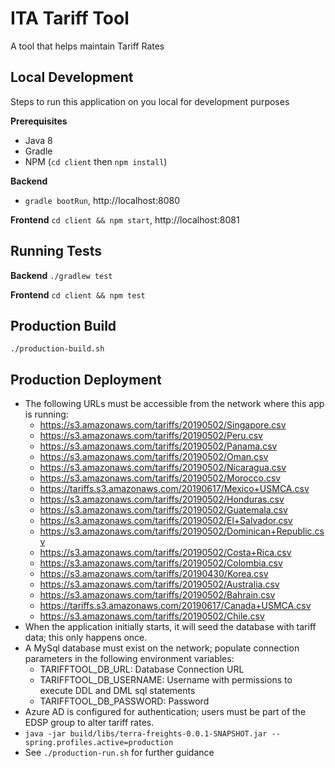 # ITA Tariff Tool
A tool that helps maintain Tariff Rates

## Local Development
Steps to run this application on you local for development purposes

**Prerequisites** 
 - Java 8
 - Gradle
 - NPM (`cd client` then `npm install`)

**Backend** 
 - `gradle bootRun`, http://localhost:8080

**Frontend** `cd client && npm start`, http://localhost:8081

## Running Tests

**Backend** `./gradlew test`

**Frontend**  `cd client && npm test`

## Production Build
```./production-build.sh```

## Production Deployment
 - The following URLs must be accessible from the network where this app is running:
    - https://s3.amazonaws.com/tariffs/20190502/Singapore.csv
    - https://s3.amazonaws.com/tariffs/20190502/Peru.csv
    - https://s3.amazonaws.com/tariffs/20190502/Panama.csv
    - https://s3.amazonaws.com/tariffs/20190502/Oman.csv
    - https://s3.amazonaws.com/tariffs/20190502/Nicaragua.csv
    - https://s3.amazonaws.com/tariffs/20190502/Morocco.csv
    - https://tariffs.s3.amazonaws.com/20190617/Mexico+USMCA.csv
    - https://s3.amazonaws.com/tariffs/20190502/Honduras.csv
    - https://s3.amazonaws.com/tariffs/20190502/Guatemala.csv
    - https://s3.amazonaws.com/tariffs/20190502/El+Salvador.csv
    - https://s3.amazonaws.com/tariffs/20190502/Dominican+Republic.csv
    - https://s3.amazonaws.com/tariffs/20190502/Costa+Rica.csv
    - https://s3.amazonaws.com/tariffs/20190502/Colombia.csv
    - https://s3.amazonaws.com/tariffs/20190430/Korea.csv
    - https://s3.amazonaws.com/tariffs/20190502/Australia.csv
    - https://s3.amazonaws.com/tariffs/20190502/Bahrain.csv
    - https://tariffs.s3.amazonaws.com/20190617/Canada+USMCA.csv
    - https://s3.amazonaws.com/tariffs/20190502/Chile.csv
 - When the application initially starts, it will seed the database with tariff data; this only happens once.
 - A MySql database must exist on the network; populate connection parameters in the following environment variables:
    - TARIFFTOOL_DB_URL: Database Connection URL
    - TARIFFTOOL_DB_USERNAME: Username with permissions to execute DDL and DML sql statements
    - TARIFFTOOL_DB_PASSWORD: Password
 - Azure AD is configured for authentication; users must be part of the EDSP group to alter tariff rates.
 - `java -jar build/libs/terra-freights-0.0.1-SNAPSHOT.jar --spring.profiles.active=production`
 - See `./production-run.sh` for further guidance
 